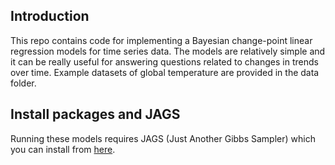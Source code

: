## Introduction
This repo contains code for implementing a Bayesian change-point linear regression models for time series data. 
The models are relatively simple and it can be really useful for answering questions related to changes in trends over time. Example datasets of global temperature are provided in the data folder. 


 
## Install packages and JAGS
Running these models requires JAGS (Just Another Gibbs Sampler) which you can install from [here](http://mcmc-jags.sourceforge.net). 

